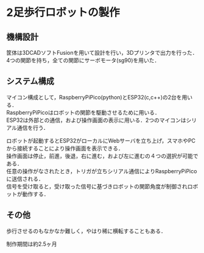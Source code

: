 # 2足歩行ロボットの製作

## 機構設計
筐体は3DCADソフトFusionを用いて設計を行い，3Dプリンタで出力を行った．  
4つの関節を持ち，全ての関節にサーボモータ(sg90)を用いた．  

## システム構成
マイコン構成として，RaspberryPiPico(python)とESP32(c,c++)の2台を用いる．  
RaspberryPiPicoはロボットの関節を駆動させるために用いる．  
ESP32は外部との通信，および操作画面の表示に用いる．2つのマイコンはシリアル通信を行う．  

ロボットが起動するとESP32がローカルにWebサーバを立ち上げ，スマホやPCから接続することにより操作画面を表示できる．  
操作画面は停止，前進，後退，右に進む，および左に進むの４つの選択が可能である．  
任意の操作がなされたとき，トリガが立ちシリアル通信によりRaspberryPiPicoに送信される．  
信号を受け取ると，受け取った信号に基づきロボットの関節角度が制御されロボットが動作する．  

## その他
歩行させるのもなかなか難しく，やはり稀に横転することもある．  

制作期間は約2.5ヶ月
